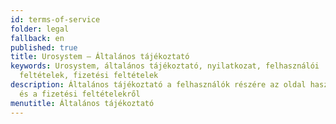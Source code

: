 ```yaml
---
id: terms-of-service
folder: legal
fallback: en
published: true
title: Urosystem – Általános tájékoztató
keywords: Urosystem, általános tájékoztató, nyilatkozat, felhasználói
  feltételek, fizetési feltételek
description: Általános tájékoztató a felhasználók részére az oldal használatáról
  és a fizetési feltételekről
menutitle: Általános tájékoztató
---
```

